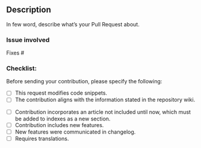 ## Description
In few word, describe what’s your Pull Request about.

<!--- If your PR is related to any existing issue, don’t forget to link it. Include the issue Fixes #id line, so it closes automatically.-->
### Issue involved
Fixes #<issue>

### Checklist:
Before sending your contribution, please specify the following: 
<!--- Select all items that apply to this PR -->
- [ ] This request modifies code snippets. 
- [ ] The contribution aligns with the information stated in the repository wiki.
<!--In case of needing to index this documentation, specify in which section -->
- [ ] Contribution incorporates an article not included until now, which must be added to indexes as a new section. 
- [ ] Contribution includes new features. 
- [ ] New features were communicated in changelog.
- [ ] Requires translations.
